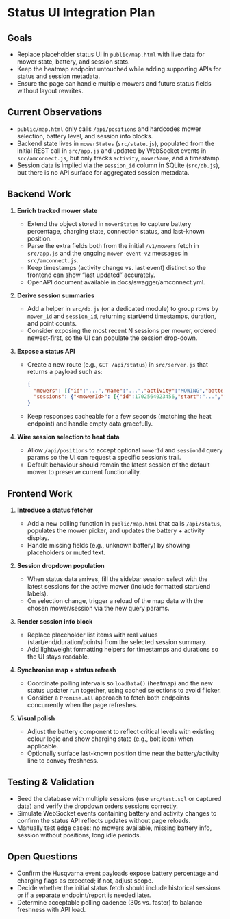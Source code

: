 # Status UI Integration Plan

## Goals
- Replace placeholder status UI in `public/map.html` with live data for mower state, battery, and session stats.
- Keep the heatmap endpoint untouched while adding supporting APIs for status and session metadata.
- Ensure the page can handle multiple mowers and future status fields without layout rewrites.

## Current Observations
- `public/map.html` only calls `/api/positions` and hardcodes mower selection, battery level, and session info blocks.
- Backend state lives in `mowerStates` (`src/state.js`), populated from the initial REST call in `src/app.js` and updated by WebSocket events in `src/amconnect.js`, but only tracks `activity`, `mowerName`, and a timestamp.
- Session data is implied via the `session_id` column in SQLite (`src/db.js`), but there is no API surface for aggregated session metadata.

## Backend Work
1. **Enrich tracked mower state**
   - Extend the object stored in `mowerStates` to capture battery percentage, charging state, connection status, and last-known position.
   - Parse the extra fields both from the initial `/v1/mowers` fetch in `src/app.js` and the ongoing `mower-event-v2` messages in `src/amconnect.js`.
   - Keep timestamps (activity change vs. last event) distinct so the frontend can show “last updated” accurately.
   - OpenAPI document available in docs/swagger/amconnect.yml.

2. **Derive session summaries**
   - Add a helper in `src/db.js` (or a dedicated module) to group rows by `mower_id` and `session_id`, returning start/end timestamps, duration, and point counts.
   - Consider exposing the most recent N sessions per mower, ordered newest-first, so the UI can populate the session drop-down.

3. **Expose a status API**
   - Create a new route (e.g., `GET /api/status`) in `src/server.js` that returns a payload such as:
     ```json
     {
       "mowers": [{"id":"...","name":"...","activity":"MOWING","battery":76,"lastUpdate":"2024-04-09T12:34:56Z","sessionId":1702564023456}],
       "sessions": {"<mowerId>": [{"id":1702564023456,"start":"...","end":"...","durationMinutes":42,"points":138}]}
     }
     ```
   - Keep responses cacheable for a few seconds (matching the heat endpoint) and handle empty data gracefully.

4. **Wire session selection to heat data**
   - Allow `/api/positions` to accept optional `mowerId` and `sessionId` query params so the UI can request a specific session’s trail.
   - Default behaviour should remain the latest session of the default mower to preserve current functionality.

## Frontend Work
1. **Introduce a status fetcher**
   - Add a new polling function in `public/map.html` that calls `/api/status`, populates the mower picker, and updates the battery + activity display.
   - Handle missing fields (e.g., unknown battery) by showing placeholders or muted text.

2. **Session dropdown population**
   - When status data arrives, fill the sidebar session select with the latest sessions for the active mower (include formatted start/end labels).
   - On selection change, trigger a reload of the map data with the chosen mower/session via the new query params.

3. **Render session info block**
   - Replace placeholder list items with real values (start/end/duration/points) from the selected session summary.
   - Add lightweight formatting helpers for timestamps and durations so the UI stays readable.

4. **Synchronise map + status refresh**
   - Coordinate polling intervals so `loadData()` (heatmap) and the new status updater run together, using cached selections to avoid flicker.
   - Consider a `Promise.all` approach to fetch both endpoints concurrently when the page refreshes.

5. **Visual polish**
   - Adjust the battery component to reflect critical levels with existing colour logic and show charging state (e.g., bolt icon) when applicable.
   - Optionally surface last-known position time near the battery/activity line to convey freshness.

## Testing & Validation
- Seed the database with multiple sessions (use `src/test.sql` or captured data) and verify the dropdown orders sessions correctly.
- Simulate WebSocket events containing battery and activity changes to confirm the status API reflects updates without page reloads.
- Manually test edge cases: no mowers available, missing battery info, session without positions, long idle periods.

## Open Questions
- Confirm the Husqvarna event payloads expose battery percentage and charging flags as expected; if not, adjust scope.
- Decide whether the initial status fetch should include historical sessions or if a separate endpoint/report is needed later.
- Determine acceptable polling cadence (30s vs. faster) to balance freshness with API load.
